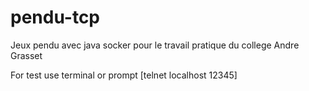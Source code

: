 # pendu-tcp
Jeux pendu avec java socker pour le travail pratique du college Andre Grasset

For test use terminal or prompt [telnet localhost 12345]
